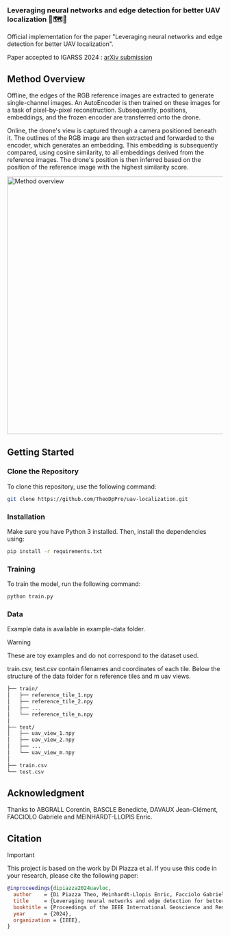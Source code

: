 ### Leveraging neural networks and edge detection for better UAV localization 🚁🗺️📍
Official implementation for the paper "Leveraging neural networks and edge detection for better UAV localization".

Paper accepted to IGARSS 2024 : [arXiv submission](https://arxiv.org/abs/2404.06207)

## Method Overview

Offline, the edges of the RGB reference images are extracted to generate single-channel images. An AutoEncoder is then trained on these images for a task of pixel-by-pixel reconstruction. Subsequently, positions, embeddings, and the frozen encoder are transferred onto the drone.

Online, the drone's view is captured through a camera positioned beneath it. The outlines of the RGB image are then extracted and forwarded to the encoder, which generates an embedding. This embedding is subsequently compared, using cosine similarity, to all embeddings derived from the reference images. The drone's position is then inferred based on the position of the reference image with the highest similarity score.

<img src="https://github.com/theodpzz/uav-localization/blob/main/figures/overview_method_final.png" alt="Method overview" width="600">

## Getting Started

### Clone the Repository

To clone this repository, use the following command:

```bash
git clone https://github.com/TheoDpPro/uav-localization.git
```

### Installation

Make sure you have Python 3 installed. Then, install the dependencies using:

```bash
pip install -r requirements.txt
```

### Training

To train the model, run the following command:

```bash
python train.py
```

### Data

Example data is available in example-data folder.

> [!WARNING]  
> These are toy examples and do not correspond to the dataset used.

train.csv, test.csv contain filenames and coordinates of each tile.
Below the structure of the data folder for n reference tiles and m uav views.

```bash
├── train/
│   ├── reference_tile_1.npy
│   ├── reference_tile_2.npy
│   ├── ...
│   └── reference_tile_n.npy
│
├── test/
│   ├── uav_view_1.npy
│   ├── uav_view_2.npy
│   ├── ...
│   └── uav_view_m.npy
│
├── train.csv
└── test.csv
```

## Acknowledgment

Thanks to ABGRALL Corentin, BASCLE Benedicte, DAVAUX Jean-Clément, FACCIOLO Gabriele and MEINHARDT-LLOPIS Enric.

## Citation

> [!IMPORTANT]  
> This project is based on the work by Di Piazza et al. If you use this code in your research, please cite the following paper:

```BibTeX
@inproceedings{dipiazza2024uavloc,
  author    = {Di Piazza Theo, Meinhardt-Llopis Enric, Facciolo Gabriele, Bascle Benedicte, Abgrall Corentin and Devaux Jean-Clement},
  title     = {Leveraging neural networks and edge detection for better UAV localization},
  booktitle = {Proceedings of the IEEE International Geoscience and Remote Sensing Symposium (IGARSS)},
  year      = {2024},
  organization = {IEEE},
}
```
